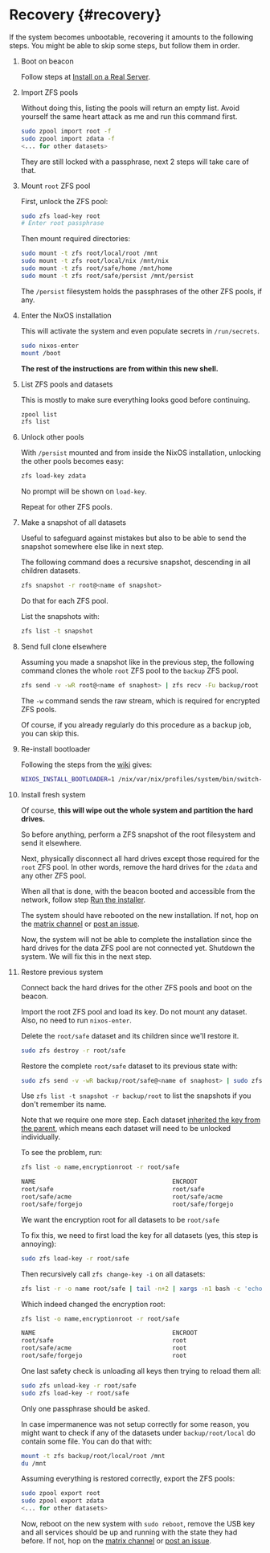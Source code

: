 # Recovery {#recovery}

If the system becomes unbootable,
recovering it amounts to the following steps.
You might be able to skip some steps, but follow them in order.

1. Boot on beacon

    Follow steps at [Install on a Real Server](usage.html#on-premise).

2. Import ZFS pools

    Without doing this, listing the pools will return an empty list.
    Avoid yourself the same heart attack as me and run this command first.

    ```bash
    sudo zpool import root -f
    sudo zpool import zdata -f
    <... for other datasets>
    ```

    They are still locked with a passphrase, next 2 steps will take care of that.

3. Mount `root` ZFS pool

    First, unlock the ZFS pool:

    ```bash
    sudo zfs load-key root
    # Enter root passphrase
    ```

    Then mount required directories:

    ```bash
    sudo mount -t zfs root/local/root /mnt
    sudo mount -t zfs root/local/nix /mnt/nix
    sudo mount -t zfs root/safe/home /mnt/home
    sudo mount -t zfs root/safe/persist /mnt/persist
    ```

    The `/persist` filesystem holds the passphrases of the other ZFS pools, if any.

4. Enter the NixOS installation

    This will activate the system and even populate secrets in `/run/secrets`.

    ```bash
    sudo nixos-enter
    mount /boot
    ```

    **The rest of the instructions are from within this new shell.**

5. List ZFS pools and datasets

    This is mostly to make sure everything looks good before continuing.

    ```bash
    zpool list
    zfs list
    ```

6. Unlock other pools

    With `/persist` mounted and from inside the NixOS installation,
    unlocking the other pools becomes easy:

    ```bash
    zfs load-key zdata
    ```

    No prompt will be shown on `load-key`.

    Repeat for other ZFS pools.

7. Make a snapshot of all datasets

    Useful to safeguard against mistakes but also
    to be able to send the snapshot somewhere else
    like in next step.

    The following command does a recursive snapshot,
    descending in all children datasets.

    ```bash
    zfs snapshot -r root@<name of snapshot>
    ```

    Do that for each ZFS pool.

    List the snapshots with:

    ```bash
    zfs list -t snapshot
    ```

8. Send full clone elsewhere

    Assuming you made a snapshot like in the previous step,
    the following command clones the whole `root` ZFS pool
    to the `backup` ZFS pool.

    ```bash
    zfs send -v -wR root@<name of snaphost> | zfs recv -Fu backup/root
    ```

    The `-w` command sends the raw stream, which is required for encrypted ZFS pools.

    Of course, if you already regularly do this procedure as a backup job,
    you can skip this.

9. Re-install bootloader

    Following the steps from the [wiki](https://nixos.wiki/wiki/Bootloader#Re-installing_the_bootloader)
    gives:

    ```bash
    NIXOS_INSTALL_BOOTLOADER=1 /nix/var/nix/profiles/system/bin/switch-to-configuration boot
    ```

10. Install fresh system

    Of course, **this will wipe out the whole system and partition the hard drives.**

    So before anything,
    perform a ZFS snapshot of the root filesystem and send it elsewhere.

    Next, physically disconnect all hard drives except those required
    for the `root` ZFS pool. In other words, remove the hard drives
    for the `zdata` and any other ZFS pool.

    When all that is done, with the beacon booted and accessible from the network,
    follow step [Run the installer](usage.html#run-installer).

    The system should have rebooted on the new installation.
    If not, hop on the [matrix channel][matrix]
    or [post an issue][issue].

    Now, the system will not be able to complete the installation since
    the hard drives for the data ZFS pool are not connected yet.
    Shutdown the system. We will fix this in the next step.

11. Restore previous system

    Connect back the hard drives for the other ZFS pools and boot on the beacon.

    Import the root ZFS pool and load its key. Do not mount any dataset.
    Also, no need to run `nixos-enter`.

    Delete the `root/safe` dataset and its children since we'll restore it.

    ```bash
    sudo zfs destroy -r root/safe
    ```

    Restore the complete `root/safe` dataset to its previous state with:

    ```bash
    sudo zfs send -v -wR backup/root/safe@<name of snaphost> | sudo zfs recv -Fu root/safe
    ```

    Use `zfs list -t snapshot -r backup/root` to list the snapshots if you don't remember its name.

    Note that we require one more step. Each dataset [inherited the key from the parent][zfs issue],
    which means each dataset will need to be unlocked individually.

    To see the problem, run:

    ```bash
    zfs list -o name,encryptionroot -r root/safe

    NAME                                      ENCROOT
    root/safe                                 root/safe
    root/safe/acme                            root/safe/acme
    root/safe/forgejo                         root/safe/forgejo
    ```

    We want the encryption root for all datasets to be `root/safe`

    To fix this, we need to first load the key for all datasets
    (yes, this step is annoying):

    ```bash
    sudo zfs load-key -r root/safe
    ```

    Then recursively call `zfs change-key -i` on all datasets:

    ```bash
    zfs list -r -o name root/safe | tail -n+2 | xargs -n1 bash -c 'echo $0; sudo zfs change-key -i $0'
    ```

    Which indeed changed the encryption root:

    ```bash
    zfs list -o name,encryptionroot -r root/safe

    NAME                                      ENCROOT
    root/safe                                 root
    root/safe/acme                            root
    root/safe/forgejo                         root
    ```

    One last safety check is unloading all keys then trying to reload them all:

    ```bash
    sudo zfs unload-key -r root/safe
    sudo zfs load-key -r root/safe
    ```

    Only one passphrase should be asked.

    [zfs issue]: https://github.com/openzfs/zfs/issues/6847

    In case impermanence was not setup correctly for some reason,
    you might want to check if any of the datasets under `backup/root/local`
    do contain some file. You can do that with:

    ```bash
    mount -t zfs backup/root/local/root /mnt
    du /mnt
    ```

    Assuming everything is restored correctly, export the ZFS pools:

    ```bash
    sudo zpool export root
    sudo zpool export zdata
    <... for other datasets>
    ```

    Now, reboot on the new system with `sudo reboot`, remove the USB key
    and all services should be up and running with the state they had before.
    If not, hop on the [matrix channel][matrix]
    or [post an issue][issue].

    [matrix]: https://matrix.to/#/#selfhostblocks:matrix.org
    [issue]: https://github.com/ibizaman/skarabox/issues
